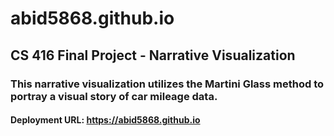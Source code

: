 # abid5868.github.io
## CS 416 Final Project - Narrative Visualization
### This narrative visualization utilizes the Martini Glass method to portray a visual story of car mileage data. 
#### Deployment URL: https://abid5868.github.io
